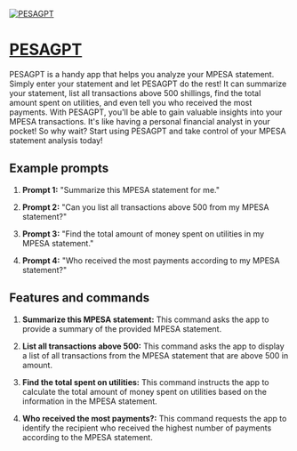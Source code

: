 [![PESAGPT](https://files.oaiusercontent.com/file-PlDP4v7XGBdh4knQL1NdHaGx?se=2123-10-17T06%3A52%3A49Z&sp=r&sv=2021-08-06&sr=b&rscc=max-age%3D31536000%2C%20immutable&rscd=attachment%3B%20filename%3D007f5510-d473-4c2a-b0c8-7c512a2ae0f7.png&sig=VGqnBFMU/vKYlP6LwpSgR9XtzR8ebAHYMsxafrPMQ7o%3D)](https://chat.openai.com/g/g-D9G6WyNJQ-pesagpt)

# [PESAGPT](https://chat.openai.com/g/g-D9G6WyNJQ-pesagpt)

PESAGPT is a handy app that helps you analyze your MPESA statement. Simply enter your statement and let PESAGPT do the rest! It can summarize your statement, list all transactions above 500 shillings, find the total amount spent on utilities, and even tell you who received the most payments. With PESAGPT, you'll be able to gain valuable insights into your MPESA transactions. It's like having a personal financial analyst in your pocket! So why wait? Start using PESAGPT and take control of your MPESA statement analysis today!

## Example prompts

1. **Prompt 1:** "Summarize this MPESA statement for me."

2. **Prompt 2:** "Can you list all transactions above 500 from my MPESA statement?"

3. **Prompt 3:** "Find the total amount of money spent on utilities in my MPESA statement."

4. **Prompt 4:** "Who received the most payments according to my MPESA statement?"

## Features and commands

1. **Summarize this MPESA statement:** This command asks the app to provide a summary of the provided MPESA statement.

2. **List all transactions above 500:** This command asks the app to display a list of all transactions from the MPESA statement that are above 500 in amount.

3. **Find the total spent on utilities:** This command instructs the app to calculate the total amount of money spent on utilities based on the information in the MPESA statement.

4. **Who received the most payments?:** This command requests the app to identify the recipient who received the highest number of payments according to the MPESA statement.